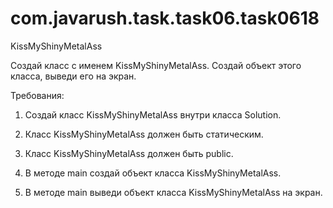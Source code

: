 # com.javarush.task.task06.task0618
KissMyShinyMetalAss

Создай класс с именем KissMyShinyMetalAss. Создай объект этого класса, выведи его на экран.





Требования:

1. Создай класс KissMyShinyMetalAss внутри класса Solution.

2. Класс KissMyShinyMetalAss должен быть статическим.

3. Класс KissMyShinyMetalAss должен быть public.

4. В методе main создай объект класса KissMyShinyMetalAss.

5. В методе main выведи объект класса KissMyShinyMetalAss на экран.

